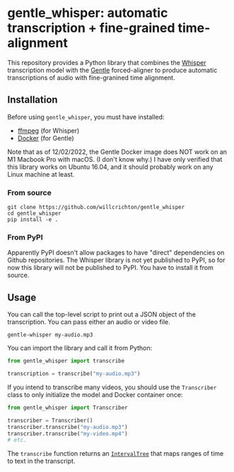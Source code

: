 # gentle_whisper: automatic transcription + fine-grained time-alignment

This repository provides a Python library that combines the [Whisper](https://github.com/openai/whisper) transcription model with the
[Gentle](https://github.com/lowerquality/gentle/) forced-aligner to produce automatic transcriptions of audio with fine-granined time alignment.

## Installation

Before using `gentle_whisper`, you must have installed:
* [ffmpeg](https://github.com/FFmpeg/FFmpeg) (for Whisper)
* [Docker](https://www.docker.com/) (for Gentle)

Note that as of 12/02/2022, the Gentle Docker image does NOT work on an M1 Macbook Pro with macOS. (I don't know why.) 
I have only verified that this library works on Ubuntu 16.04, and it should probably work on any Linux machine at least.

### From source

```
git clone https://github.com/willcrichton/gentle_whisper
cd gentle_whisper
pip install -e .
```

### From PyPI

Apparently PyPI doesn't allow packages to have "direct" dependencies on Github repositories. The Whisper library is not yet published to PyPI, so for now
this library will not be published to PyPI. You have to install it from source.

## Usage

You can call the top-level script to print out a JSON object of the transcription. You can pass either an audio or video file.

```
gentle-whisper my-audio.mp3
```

You can import the library and call it from Python:

```python
from gentle_whisper import transcribe

transcription = transcribe("my-audio.mp3")
```

If you intend to transcribe many videos, you should use the `Transcriber` class to only initialize the model and Docker container once:

```python
from gentle_whisper import Transcriber

transcriber = Transcriber()
transcriber.transcribe("my-audio.mp3")
transcriber.transcribe("my-video.mp4")
# etc.
```

The `transcribe` function returns an [`IntervalTree`](https://github.com/chaimleib/intervaltree/) that maps ranges of time to text in the transcript.
